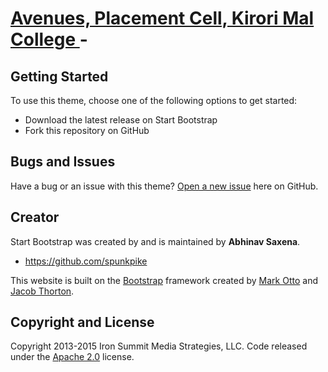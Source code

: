 # [Avenues, Placement Cell, Kirori Mal College ](http://avenueskmc.github.io/New/) - 

## Getting Started

To use this theme, choose one of the following options to get started:
* Download the latest release on Start Bootstrap
* Fork this repository on GitHub

## Bugs and Issues

Have a bug or an issue with this theme? [Open a new issue](#) here on GitHub.

## Creator

Start Bootstrap was created by and is maintained by **Abhinav Saxena**.

* https://github.com/spunkpike

This website is built on the [Bootstrap](http://getbootstrap.com/) framework created by [Mark Otto](https://twitter.com/mdo) and [Jacob Thorton](https://twitter.com/fat).

## Copyright and License

Copyright 2013-2015 Iron Summit Media Strategies, LLC. Code released under the [Apache 2.0](https://github.com/IronSummitMedia/startbootstrap-creative/blob/gh-pages/LICENSE) license.
